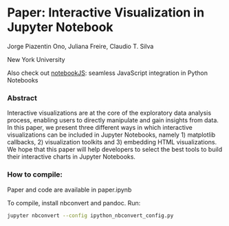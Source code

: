 # Paper: Interactive Visualization in Jupyter Notebook

Jorge Piazentin Ono, Juliana Freire, Claudio T. Silva

New York University

Also check out [notebookJS](https://github.com/jorgehpo/notebookJS): seamless JavaScript integration in Python Notebooks 

### Abstract

Interactive visualizations are at the core of the exploratory data analysis process, enabling users to directly manipulate and gain insights from data. In this paper, we present three different ways in which interactive visualizations can be included in Jupyter Notebooks, namely 1) matplotlib callbacks, 2) visualization toolkits and 3) embedding HTML visualizations. We hope that this paper will help developers to select the best tools to build their interactive charts in Jupyter Notebooks.

### How to compile:
Paper and code are available in paper.ipynb

To compile, install nbconvert and pandoc. Run:

```sh
jupyter nbconvert --config ipython_nbconvert_config.py
```
